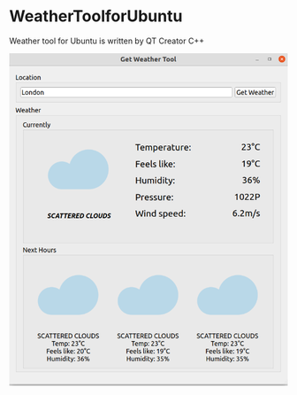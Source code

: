 # WeatherToolforUbuntu

Weather tool for Ubuntu is written by QT Creator C++

![alt text](https://github.com/anhtu91/WeatherToolforUbuntu/blob/master/Screenshot%20from%202020-06-01%2015-13-55.png)
